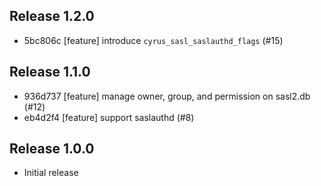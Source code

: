 ## Release 1.2.0

* 5bc806c [feature] introduce `cyrus_sasl_saslauthd_flags` (#15)

## Release 1.1.0

* 936d737 [feature] manage owner, group, and permission on sasl2.db (#12)
* eb4d2f4 [feature] support saslauthd (#8)

## Release 1.0.0

* Initial release
